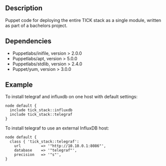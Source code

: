## Description

Puppet code for deploying the entire TICK stack as a single module, written as part of a bachelors project.

## Dependencies
  - Puppetlabs/inifile, version > 2.0.0
  - Puppetlabs/apt, version > 5.0.0
  - Puppetlabs/stdlib, version > 2.4.0
  - Puppet/yum, version > 3.0.0

## Example
To install telegraf and influxdb on one host with default settings: 
```puppet
node default {
  include tick_stack::influxdb
  include tick_stack::telegraf
}

```

To install telegraf to use an external InfluxDB host:
```puppet
node default {
  class { 'tick_stack::telegraf':
    url         => '"http://10.10.0.1:8086"',
    database    => '"telegraf"',
    precision   => '"s"',
}
```
